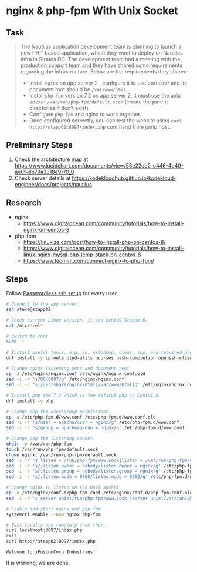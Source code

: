 # nginx & php-fpm With Unix Socket

## Task

> The Nautilus application development team is planning to launch a new PHP-based application, which they want to deploy on Nautilus infra in Stratos DC. The development team had a meeting with the production support team and they have shared some requirements regarding the infrastructure. Below are the requirements they shared:
>
> * Install `nginx` on app server 2 , configure it to use port `8097` and its document root should be `/var/www/html`.
> * Install `php-fpm` version 7.2 on app server 2, it must use the unix socket `/var/run/php-fpm/default.sock` (create the parent directories if don't exist).
> * Configure `php-fpm` and nginx to work together.
> * Once configured correctly, you can test the website using `curl http://stapp02:8097/index.php` command from jump host.

## Preliminary Steps

1. Check the architecture map at https://www.lucidchart.com/documents/view/58e22de2-c446-4b49-ae0f-db79a3318e97/0_0
2. Check server details at https://kodekloudhub.github.io/kodekloud-engineer/docs/projects/nautilus

## Research

* nginx
  * https://www.digitalocean.com/community/tutorials/how-to-install-nginx-on-centos-8
* php-fpm
  * https://linuxize.com/post/how-to-install-php-on-centos-8/
  * https://www.digitalocean.com/community/tutorials/how-to-install-linux-nginx-mysql-php-lemp-stack-on-centos-8
  * https://www.tecmint.com/connect-nginx-to-php-fpm/

## Steps

Follow [Passwordless ssh setup](networking/passwordless-ssh-access.md) for every user.

```bash
# Connect to the app server.
ssh steve@stapp02

# Check current Linux version, it was CentOS Stream 8.
cat /etc/*rel*

# Switch to root
sudo -i

# Install useful tools, e.g. ss, nslookup, clear, scp, and required packages
dnf install -y iproute bind-utils ncurses bash-completion openssh-clients less diffutils nginx

# Change nginx listening port and document root
cp -a /etc/nginx/nginx.conf /etc/nginx/nginx.conf.old
sed -i -r 's/80/8097/g' /etc/nginx/nginx.conf
sed -i -r 's|/usr/share/nginx/html|/var/www/html|g' /etc/nginx/nginx.conf

# Install php-fpm 7.2 which is the defatul php in CentOS 8.
dnf install -y php

# Change php-fpm user:group permissions.
cp -a /etc/php-fpm.d/www.conf /etc/php-fpm.d/www.conf.old
sed -i -r 's/user = apache/user = nginx/g' /etc/php-fpm.d/www.conf
sed -i -r 's/group = apache/group = nginx/g' /etc/php-fpm.d/www.conf

# Change php-fpm listening socket.
mkdir -p /var/run/php-fpm
touch /var/run/php-fpm/default.sock
chown nginx: /var/run/php-fpm/default.sock
sed -i -r 's|listen = /run/php-fpm/www.sock|listen = /var/run/php-fpm/default.sock|g' /etc/php-fpm.d/www.conf
sed -i -r 's/;listen.owner = nobody/listen.owner = nginx/g' /etc/php-fpm.d/www.conf
sed -i -r 's/;listen.group = nobody/listen.group = ngnix/g' /etc/php-fpm.d/www.conf
sed -i -r 's/;listen.mode = 0660/listen.mode = 0660/g' /etc/php-fpm.d/www.conf

# Change nginx to listen on the Unix socket.
cp -a /etc/nginx/conf.d/php-fpm.conf /etc/nginx/conf.d/php-fpm.conf.old
sed -i -r 's|server unix:/run/php-fpm/www.sock;|server unix:/var/run/php-fpm/default.sock;|g' /etc/nginx/conf.d/php-fpm.conf

# Enable and start nginx and php-fpm
systemctl enable --now nginx php-fpm

# Test locally and remotely from thor.
curl localhost:8097/index.php
exit
curl http://stapp02:8097/index.php
```

```
Welcome to xFusionCorp Industries!
```

It is working, we are done.

